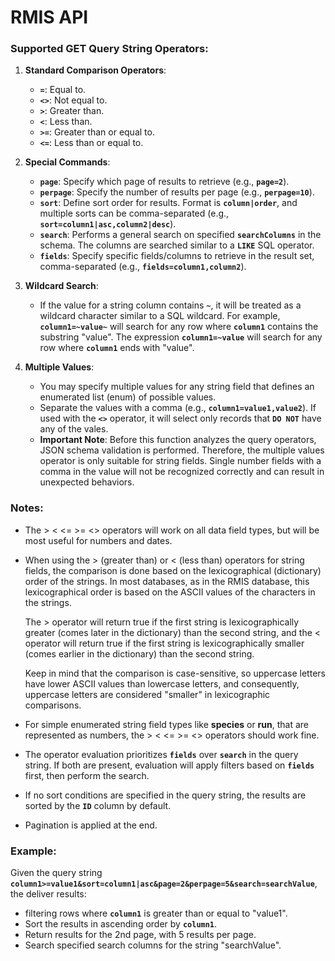 # RMIS API

### **Supported GET Query String Operators:**

1. **Standard Comparison Operators**:
    - **`=`**: Equal to.
    - **`<>`**: Not equal to.
    - **`>`**: Greater than.
    - **`<`**: Less than.
    - **`>=`**: Greater than or equal to.
    - **`<=`**: Less than or equal to.
2. **Special Commands**:
    - **`page`**: Specify which page of results to retrieve (e.g., **`page=2`**).
    - **`perpage`**: Specify the number of results per page (e.g., **`perpage=10`**).
    - **`sort`**: Define sort order for results. Format is **`column|order`**, and multiple sorts can be comma-separated (e.g., **`sort=column1|asc,column2|desc`**).
    - **`search`**: Performs a general search on specified **`searchColumns`** in the schema. The columns are searched similar to a **`LIKE`** SQL operator.
    - **`fields`**: Specify specific fields/columns to retrieve in the result set, comma-separated (e.g., **`fields=column1,column2`**).
3. **Wildcard Search**:
    - If the value for a string column contains **`~`**, it will be treated as a wildcard character similar to a SQL wildcard. For example, **`column1=~value~`** will search for any row where **`column1`** contains the substring "value". The expression **`column1=~value`** will search for any row where **`column1`** ends with "value".

4. **Multiple Values**:
    - You may specify multiple values for any string field that defines an enumerated list (enum) of possible values.
    - Separate the values with a comma (e.g., **`column1=value1,value2`**). If used with the **`<>`** operator, it will select only records that **`DO NOT`** have any of the vales.
    - **Important Note**: Before this function analyzes the query operators, JSON schema validation is performed. Therefore, the multiple values operator is only suitable for string fields. Single number fields with a comma in the value will not be recognized correctly and can result in unexpected behaviors. 
<!--
5. **Date-Time Columns**:
    - For columns with a date-time format, the function will use the **`date(column)`** format in the SQL statement.
-->
### **Notes:**

- The > < <= >= <> operators will work on all data field types, but will be most useful for numbers and dates. 
- When using the > (greater than) or < (less than) operators for string
  fields, the comparison is done based on the 
  lexicographical (dictionary) order of the strings. In most databases, as in the RMIS database, 
  this lexicographical order is based on the ASCII values of the 
  characters in the strings.

  The > operator will return true if the first string is lexicographically 
  greater (comes later in the dictionary) than the second string, and 
  the < operator will return true if the first string is lexicographically 
  smaller (comes earlier in the dictionary) than the second string.

  Keep in mind that the comparison is case-sensitive, so uppercase letters 
  have lower ASCII values than lowercase letters, and consequently, 
  uppercase letters are considered "smaller" in lexicographic comparisons.

- For simple enumerated string field types like **species** or **run**, that are represented as numbers, the > < <= >= <> operators should work fine.
  
- The operator evaluation prioritizes **`fields`** over **`search`** in the query string. If both are present, evaluation will apply filters based on **`fields`** first, then perform the search.
- If no sort conditions are specified in the query string, the results are sorted by the **`ID`** column by default.
- Pagination is applied at the end.

### **Example:**

Given the query string **`column1>=value1&sort=column1|asc&page=2&perpage=5&search=searchValue`**, the deliver results:

- filtering rows where **`column1`** is greater than or equal to "value1".
- Sort the results in ascending order by **`column1`**.
- Return results for the 2nd page, with 5 results per page.
- Search specified search columns for the string "searchValue".
